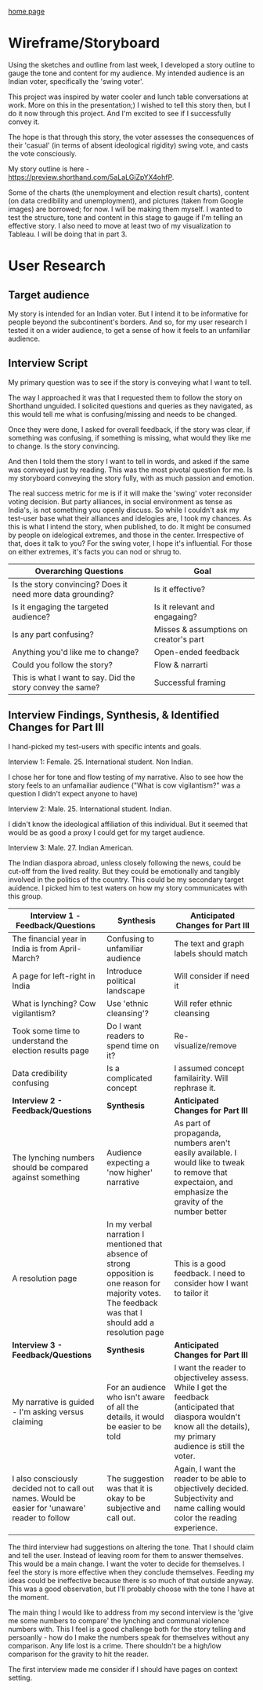 
[home page](https://gsam95.github.io/Data-Stories/) 

# Wireframe/Storyboard

Using the sketches and outline from last week, I developed a story outline to gauge the tone and content for my audience. My intended audience is an Indian voter, specifically the 'swing voter'.  

This project was inspired by water cooler and lunch table conversations at work. More on this in the presentation;) I wished to tell this story then, but I do it now through this project. And I'm excited to see if I successfully convey it.

The hope is that through this story, the voter assesses the consequences of their 'casual' (in terms of absent ideological rigidity) swing vote, and casts the vote consciously.

 My story outline is here - https://preview.shorthand.com/5aLaLGiZpYX4ohfP.

Some of the charts (the unemployment and election result charts), content (on data credibility and unemployment), and pictures (taken from Google images) are borrowed; for now. I will be making them myself. I wanted to test the structure, tone and content in this stage to gauge if I'm telling an effective story. I also need to move at least two of my visualization to Tableau. I will be doing that in part 3.

# User Research 

## Target audience
My story is intended for an Indian voter. But I intend it to be informative for people beyond the subcontinent's borders. And so, for my user research I tested it on a wider audience, to get a sense of how it feels to an unfamiliar audience. 


## Interview Script
My primary question was to see if the story is conveying what I want to tell. 

The way I approached it was that I requested them to follow the story on Shorthand unguided. I solicited questions and queries as they navigated, as this would tell me what is confusing/missing and needs to be changed.

Once they were done, I asked for overall feedback, if the story was clear, if something was confusing, if something is missing, what would they like me to change. Is the story convincing.

And then I told them the story I want to tell in words, and asked if the same was conveyed just by reading. This was the most pivotal question for me. Is my storyboard conveying the story fully, with as much passion and emotion. 

The real success metric for me is if it will make the 'swing' voter reconsider voting decision. But party alliances, in social environment as tense as India's, is not something you openly discuss. So while I couldn't ask my test-user base what their alliances and idelogies are, I took my chances. As this is what I intend the story, when published, to do. It might be consumed by people on idelogical extremes, and those in the center. Irrespective of that, does it talk to you? For the swing voter, I hope it's influential. For those on either extremes, it's facts you can nod or shrug to.


| Overarching Questions                                             | Goal                                  |
|-------------------------------------------------------------------|---------------------------------------|
| Is the story convincing? Does it need more data grounding?        | Is it effective?                      |
| Is it engaging the targeted audience?                             | Is it relevant and engagaing?         | 
| Is any part confusing?                                            | Misses & assumptions on creator's part| 
| Anything you'd like me to change?                                 | Open-ended feedback                   | 
| Could you follow the story?                                       | Flow & narrarti                       | 
| This is what I want to say. Did the story convey the same?        | Successful framing                    |   


## Interview Findings, Synthesis, & Identified Changes for Part III
I hand-picked my test-users with specific intents and goals.

Interview 1: Female. 25. International student. Non Indian.

I chose her for tone and flow testing of my narrative. Also to see how the story feels to an unfamailiar audience ("What is cow vigilantism?" was a question I didn't expect anyone to have)

Interview 2: Male. 25. International student. Indian.

I didn't know the ideological affiliation of this individual. But it seemed that would be as good a  proxy I could get for my target audience.

Interview 3: Male. 27. Indian American.

The Indian diaspora abroad, unless closely following the news, could be cut-off from the lived reality. But they could be emotionally and tangibly involved in the politics of the country. This could be my secondary target auidence. I picked him to test waters on how my story communicates with this group.


| Interview 1 - Feedback/Questions                 |  Synthesis                       | Anticipated Changes for Part III |
|-------------------------------------------------------|------------------------------------------|----------------------------------|
| The financial year in India is from April-March?| Confusing to unfamiliar audience| The text and graph labels should match|
| A page for left-right in India | Introduce political landscape| Will consider if need it|
| What is lynching? Cow vigilantism?| Use 'ethnic cleansing'?|Will refer ethnic cleansing|
| Took some time to understand the election results page| Do I want readers to spend time on it?| Re-visualize/remove|
| Data credibility confusing                            | Is a complicated concept| I assumed concept familairity. Will rephrase it.|
| **Interview 2 -  Feedback/Questions**                  | **Synthesis**                     | **Anticipated Changes for Part III** |
| The lynching numbers should be compared against something | Audience expecting a 'now higher' narrative | As part of propaganda, numbers aren't easily available. I would like to tweak to remove that expectaion, and emphasize the gravity of the number better|
| A resolution page | In my verbal narration I mentioned that absence of strong opposition is one reason for majority votes. The feedback was that I should add a resolution page | This is a good feedback. I need to consider how I want to tailor it |
| **Interview 3 -  Feedback/Questions**                     | **Synthesis**                     |**Anticipated Changes for Part III** |
| My narrative is guided - I'm asking versus claiming | For an audience who isn't aware of all the details, it would be easier to be told | I want the reader to objectiveley assess. While I get the feedback (anticipated that diaspora wouldn't know all the details), my primary audience is still the voter.| 
| I also consciously decided not to call out names. Would be easier for 'unaware' reader to follow  | The suggestion was that it is okay to be subjective and call out. | Again, I want the reader to be able to objectively decided. Subjectivity and name calling would color the reading experience.|

The third interview had suggestions on altering the tone. That I should claim and tell the user. Instead of leaving room for them to answer themselves. This would be a main change. I want the voter to decide for themselves. I feel the story is more effective when they conclude themselves. Feeding my ideas could be ineffective because there is so much of that outside anyway. This was a good observation, but I'll probably choose with the tone I have at the moment. 

The main thing I would like to address from my second interview is the 'give me some numbers to compare' the lynching and communal violence numbers with. This I feel is a good challenge both for the story telling and persoanlly - how do I make the numbers speak for themselves without any comparison. Any life lost is a crime. There shouldn't be a high/low comparison for the gravity to hit the reader.

The first interview made me consider if I should have pages on context setting.



 


